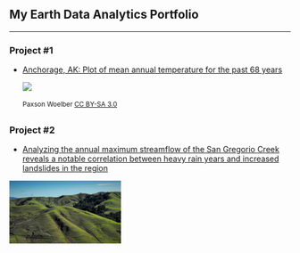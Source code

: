 ## My Earth Data Analytics Portfolio
---------------------------------------------
### Project #1
* [Anchorage, AK:  Plot of mean annual temperature for the past 68 years](https://misterskye.github.io/notebooks/ncei_temp_anchorage.html)
  
     <img src="https://upload.wikimedia.org/wikipedia/commons/8/81/Anchorage%2C_Alaska.JPG" width=400>

  <sup>Paxson Woelber [CC BY-SA 3.0](https://en.m.wikipedia.org/wiki/File:Anchorage,_Alaska.JPG)</sup>

### Project #2
* [Analyzing the annual maximum streamflow of the San Gregorio Creek reveals a notable correlation between heavy rain years and increased landslides in the region](https://misterskye.github.io/notebooks/SanGregorioCreek_time-series.html)

<img src="/img/slides.jpg" alt="Bay Area landslides" width=200>






